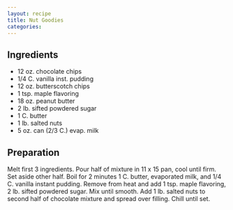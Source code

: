 ```yaml
---
layout: recipe
title: Nut Goodies
categories:
---
```


## Ingredients

- 12 oz. chocolate chips
- 1/4 C. vanilla inst. pudding
- 12 oz. butterscotch chips
- 1 tsp. maple flavoring
- 18 oz. peanut butter
- 2 lb. sifted powdered sugar
- 1 C. butter
- 1 lb. salted nuts
- 5 oz. can (2/3 C.) evap. milk

## Preparation

Melt first 3 ingredients.  Pour half of mixture in 11 x 15 pan, cool until firm.  Set aside other half.  Boil for 2 minutes 1 C. butter, evaporated milk, and 1/4 C. vanilla instant pudding.  Remove from heat and add 1 tsp. maple flavoring, 2 lb. sifted powdered sugar.  Mix until smooth.  Add 1 lb. salted nuts to second half of chocolate mixture and spread over filling.  Chill until set.